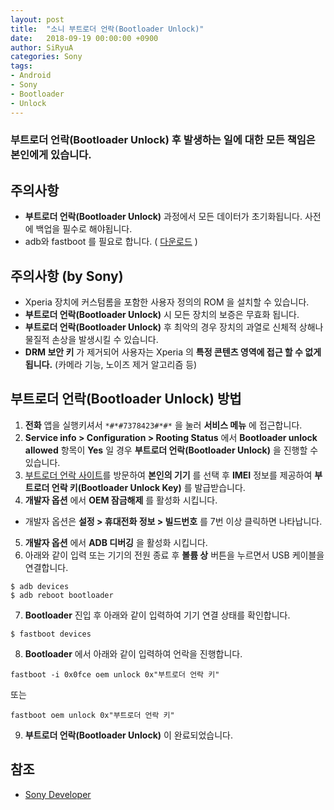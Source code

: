 ```yaml
---
layout: post
title:  "소니 부트로더 언락(Bootloader Unlock)"
date:   2018-09-19 00:00:00 +0900
author: SiRyuA
categories: Sony
tags:
- Android
- Sony
- Bootloader
- Unlock
---
```


### **부트로더 언락(Bootloader Unlock)** 후 발생하는 일에 대한 모든 책임은 본인에게 있습니다.


## 주의사항
* **부트로더 언락(Bootloader Unlock)** 과정에서 모든 데이터가 초기화됩니다. 사전에 백업을 필수로 해야됩니다.
* adb와 fastboot 를 필요로 합니다. ( [다운로드](/android/android-what-is-adb.html) )


## 주의사항 (by Sony)
* Xperia 장치에 커스텀롬을 포함한 사용자 정의의 ROM 을 설치할 수 있습니다.
* **부트로더 언락(Bootloader Unlock)** 시 모든 장치의 보증은 무효화 됩니다.
* **부트로더 언락(Bootloader Unlock)** 후 최악의 경우 장치의 과열로 신체적 상해나 물질적 손상을 발생시킬 수 있습니다.
* **DRM 보안 키** 가 제거되어 사용자는 Xperia 의 **특정 콘텐츠 영역에 접근 할 수 없게됩니다.** (카메라 기능, 노이즈 제거 알고리즘 등)


## 부트로더 언락(Bootloader Unlock) 방법
1. **전화** 앱을 실행키셔서 `*#*#7378423#*#*` 을 눌러 **서비스 메뉴** 에 접근합니다.
2. **Service info > Configuration > Rooting Status** 에서 **Bootloader unlock allowed** 항목이 **Yes** 일 경우 **부트로더 언락(Bootloader Unlock)** 을 진행할 수 있습니다.
3. [부트로더 언락 사이트](https://developer.sony.com/develop/open-devices/get-started/unlock-bootloader#unlock-code)를 방문하여 **본인의 기기** 를 선택 후 **IMEI** 정보를 제공하여 **부트로더 언락 키(Bootloader Unlock Key)** 를 발급받습니다.
4. **개발자 옵션** 에서 **OEM 잠금해제** 를 활성화 시킵니다.
 * 개발자 옵션은 **설정 > 휴대전화 정보 > 빌드번호** 를 7번 이상 클릭하면 나타납니다.
5. **개발자 옵션** 에서 **ADB 디버깅** 을 활성화 시킵니다.
6. 아래와 같이 입력 또는 기기의 전원 종료 후 **볼륨 상** 버튼을 누르면서 USB 케이블을 연결합니다.
~~~~
$ adb devices
$ adb reboot bootloader
~~~~
7. **Bootloader** 진입 후 아래와 같이 입력하여 기기 연결 상태를 확인합니다.
~~~~
$ fastboot devices
~~~~
8. **Bootloader** 에서 아래와 같이 입력하여 언락을 진행합니다.
~~~~
fastboot -i 0x0fce oem unlock 0x"부트로더 언락 키"
~~~~
또는
~~~~
fastboot oem unlock 0x"부트로더 언락 키"
~~~~
9. **부트로더 언락(Bootloader Unlock)** 이 완료되었습니다.


## 참조
* [Sony Developer](https://developer.sony.com/develop/open-devices/get-started/unlock-bootloader)
